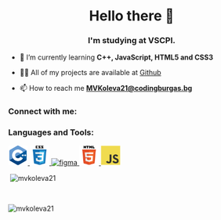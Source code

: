 <h1 align="center">Hello there 👋 </h1>
<h3 align="center">I'm studying at VSCPI.</h3>

- 🌱 I’m currently learning **C++, JavaScript, HTML5 and CSS3** 

- 👨‍💻 All of my projects are available at [Github](Github)

- 📫 How to reach me **MVKoleva21@codingburgas.bg**

<h3 align="left">Connect with me:</h3>
<p align="left">
</p>

<h3 align="left">Languages and Tools:</h3>
<p align="left"> <a href="https://www.w3schools.com/cpp/" target="_blank" rel="noreferrer"> <img src="https://raw.githubusercontent.com/devicons/devicon/master/icons/cplusplus/cplusplus-original.svg" alt="cplusplus" width="40" height="40"/> </a> <a href="https://www.w3schools.com/css/" target="_blank" rel="noreferrer"> <img src="https://raw.githubusercontent.com/devicons/devicon/master/icons/css3/css3-original-wordmark.svg" alt="css3" width="40" height="40"/> </a> <a href="https://www.figma.com/" target="_blank" rel="noreferrer"> <img src="https://www.vectorlogo.zone/logos/figma/figma-icon.svg" alt="figma" width="40" height="40"/> </a> <a href="https://www.w3.org/html/" target="_blank" rel="noreferrer"> <img src="https://raw.githubusercontent.com/devicons/devicon/master/icons/html5/html5-original-wordmark.svg" alt="html5" width="40" height="40"/> </a> <a href="https://developer.mozilla.org/en-US/docs/Web/JavaScript" target="_blank" rel="noreferrer"> <img src="https://raw.githubusercontent.com/devicons/devicon/master/icons/javascript/javascript-original.svg" alt="javascript" width="40" height="40"/> </a> </p>


<p>&nbsp;<img align="center" src="https://github-readme-stats.vercel.app/api?username=mvkoleva21&show_icons=true&locale=en" alt="mvkoleva21" /></p>
<br>
<p><img align="left" src="https://github-readme-stats.vercel.app/api/top-langs?username=mvkoleva21&show_icons=true&locale=en&layout=compact" alt="mvkoleva21" /></p>

